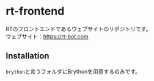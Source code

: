 # rt-frontend
RTのフロントエンドであるウェブサイトのリポジトリです。  
ウェブサイト：https://rt-bot.com

## Installation
`brython`と言うフォルダにBrythonを用意するのみです。